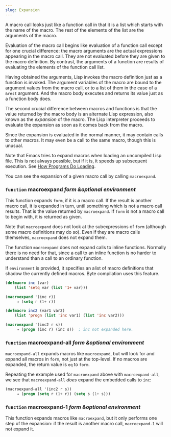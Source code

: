 ```yaml
---
slug: Expansion
---
```


A macro call looks just like a function call in that it is a list which starts with the name of the macro. The rest of the elements of the list are the arguments of the macro.

Evaluation of the macro call begins like evaluation of a function call except for one crucial difference: the macro arguments are the actual expressions appearing in the macro call. They are not evaluated before they are given to the macro definition. By contrast, the arguments of a function are results of evaluating the elements of the function call list.

Having obtained the arguments, Lisp invokes the macro definition just as a function is invoked. The argument variables of the macro are bound to the argument values from the macro call, or to a list of them in the case of a `&rest` argument. And the macro body executes and returns its value just as a function body does.

The second crucial difference between macros and functions is that the value returned by the macro body is an alternate Lisp expression, also known as the *expansion* of the macro. The Lisp interpreter proceeds to evaluate the expansion as soon as it comes back from the macro.

Since the expansion is evaluated in the normal manner, it may contain calls to other macros. It may even be a call to the same macro, though this is unusual.

Note that Emacs tries to expand macros when loading an uncompiled Lisp file. This is not always possible, but if it is, it speeds up subsequent execution. See [How Programs Do Loading](How-Programs-Do-Loading).

You can see the expansion of a given macro call by calling `macroexpand`.

### <span className="tag function">`function`</span> **macroexpand** *form \&optional environment*

This function expands `form`, if it is a macro call. If the result is another macro call, it is expanded in turn, until something which is not a macro call results. That is the value returned by `macroexpand`. If `form` is not a macro call to begin with, it is returned as given.

Note that `macroexpand` does not look at the subexpressions of `form` (although some macro definitions may do so). Even if they are macro calls themselves, `macroexpand` does not expand them.

The function `macroexpand` does not expand calls to inline functions. Normally there is no need for that, since a call to an inline function is no harder to understand than a call to an ordinary function.

If `environment` is provided, it specifies an alist of macro definitions that shadow the currently defined macros. Byte compilation uses this feature.

```lisp
(defmacro inc (var)
    (list 'setq var (list '1+ var)))
```



```lisp
(macroexpand '(inc r))
     ⇒ (setq r (1+ r))
```



```lisp
(defmacro inc2 (var1 var2)
    (list 'progn (list 'inc var1) (list 'inc var2)))
```



```lisp
(macroexpand '(inc2 r s))
     ⇒ (progn (inc r) (inc s))  ; inc not expanded here.
```

### <span className="tag function">`function`</span> **macroexpand-all** *form \&optional environment*

`macroexpand-all` expands macros like `macroexpand`, but will look for and expand all macros in `form`, not just at the top-level. If no macros are expanded, the return value is `eq` to `form`.

Repeating the example used for `macroexpand` above with `macroexpand-all`, we see that `macroexpand-all` *does* expand the embedded calls to `inc`:

```lisp
(macroexpand-all '(inc2 r s))
     ⇒ (progn (setq r (1+ r)) (setq s (1+ s)))
```

### <span className="tag function">`function`</span> **macroexpand-1** *form \&optional environment*

This function expands macros like `macroexpand`, but it only performs one step of the expansion: if the result is another macro call, `macroexpand-1` will not expand it.
